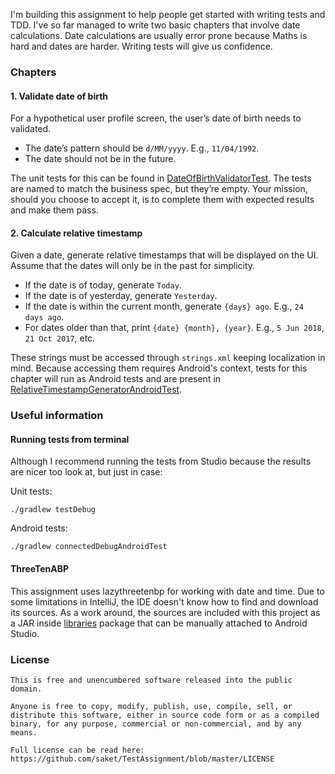 I'm building this assignment to help people get started with writing tests and TDD. I've so far managed to write two basic chapters that involve date calculations. Date calculations are usually error prone because Maths is hard and dates are harder. Writing tests will give us confidence.

### Chapters

#### 1. Validate date of birth
For a hypothetical user profile screen, the user’s date of birth needs to validated.

* The date’s pattern should be `d/MM/yyyy`.  E.g., `11/04/1992`.
* The date should not be in the future.

The unit tests for this can be found in [DateOfBirthValidatorTest](https://github.com/saket/TestAssignment/blob/master/app/src/test/java/me/saket/testassignment/DateOfBirthValidatorTest.kt). The tests are named to match the business spec, but they’re empty. Your mission, should you choose to accept it, is to complete them with expected results and make them pass.

#### 2. Calculate relative timestamp
Given a date, generate relative timestamps that will be displayed on the UI. Assume that the dates will only be in the past for simplicity.

* If the date is of today, generate `Today`.
* If the date is of yesterday, generate `Yesterday`.
* If the date is within the current month, generate `{days} ago`. E.g., `24 days ago`.
* For dates older than that, print `{date} {month}, {year}`. E.g., `5 Jun 2018`, `21 Oct 2017`, etc.

These strings must be accessed through `strings.xml` keeping localization in mind. Because accessing them requires Android's context, tests for this chapter will run as Android tests and are present in [RelativeTimestampGeneratorAndroidTest](https://github.com/saket/TestAssignment/blob/master/app/src/androidTest/java/me/saket/testassignment/RelativeTimestampGeneratorAndroidTest.kt).

### Useful information

#### Running tests from terminal
Although I recommend running the tests from Studio because the results are nicer too look at, but just in case:

Unit tests:

```
./gradlew testDebug
```

Android tests:
```
./gradlew connectedDebugAndroidTest
```

#### ThreeTenABP
This assignment uses lazythreetenbp for working with date and time. Due to some limitations in IntelliJ, the IDE doesn't know how to find and download its sources. As a work around, the sources are included with this project as a JAR inside [libraries](https://github.com/saket/TestAssignment/tree/master/libraries) package that can be manually attached to Android Studio.

### License

```
This is free and unencumbered software released into the public domain.

Anyone is free to copy, modify, publish, use, compile, sell, or
distribute this software, either in source code form or as a compiled
binary, for any purpose, commercial or non-commercial, and by any
means.

Full license can be read here: https://github.com/saket/TestAssignment/blob/master/LICENSE
```
